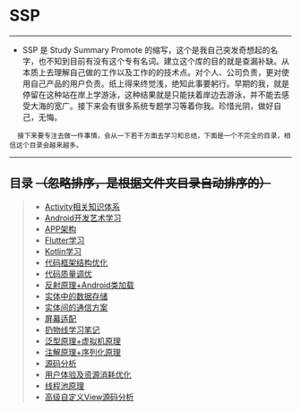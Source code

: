 # SSP

---
- SSP 是 Study Summary Promote 的缩写，这个是我自己突发奇想起的名字，也不知到目前有没有这个专有名词。建立这个库的目的就是查漏补缺。从本质上去理解自己做的工作以及工作的的技术点。对个人、公司负责，更对使用自己产品的用户负责。纸上得来终觉浅，绝知此事要躬行。早期的我，就是停留在这种站在岸上学游泳，这种结果就是只能扶着岸边去游泳，并不能去感受大海的宽广。接下来会有很多系统专题学习等着你我。珍惜光阴，做好自己，无悔。



```
  接下来要专注去做一件事情，会从一下若干方面去学习和总结，下面是一个不完全的目录，相信这个目录会越来越多。
```

---

## 目录   ~~（忽略排序，是根据文件夹目录自动排序的）~~
> - [Activity相关知识体系](https://note.youdao.com/)
> - [Android开发艺术学习](https://note.youdao.com/)
> - [APP架构](https://note.youdao.com/)
> - [Flutter学习](https://note.youdao.com/)
> - [Kotlin学习](https://note.youdao.com/)
> - [代码框架结构优化](https://note.youdao.com/)
> - [代码质量调优](https://note.youdao.com/)
> - [反射原理+Android类加载](https://note.youdao.com/)
> - [实体中的数据存储](https://note.youdao.com/)
> - [实体间的通信方案](https://note.youdao.com/)
> - [屏幕适配](https://note.youdao.com/)
> - [扔物线学习笔记](https://note.youdao.com/)
> - [泛型原理+虚拟机原理](https://note.youdao.com/)
> - [注解原理+序列化原理](https://note.youdao.com/)
> - [源码分析](https://note.youdao.com/)
> - [用户体验及资源消耗优化](https://note.youdao.com/)
> - [线程池原理](https://note.youdao.com/)
> - [高级自定义View源码分析](https://note.youdao.com/)












